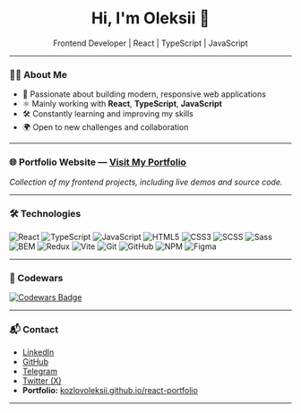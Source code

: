 
<h1 align="center">Hi, I'm Oleksii 👋</h1>

<p align="center">
Frontend Developer | React | TypeScript | JavaScript
</p>

---

### 👨‍💻 About Me

- 🎯 Passionate about building modern, responsive web applications
- ⚛️ Mainly working with **React**, **TypeScript**, **JavaScript**
- 🛠️ Constantly learning and improving my skills
- 🌍 Open to new challenges and collaboration

---

### 🌐 Portfolio Website — [Visit My Portfolio](https://kozlovoleksii.github.io/react-portfolio/)  

*Collection of my frontend projects, including live demos and source code.*  

---
### 🛠️ Technologies

![React](https://img.shields.io/badge/-React-61DAFB?style=flat-square&logo=react&logoColor=white)
![TypeScript](https://img.shields.io/badge/-TypeScript-007acc?style=flat-square&logo=typescript&logoColor=white)
![JavaScript](https://img.shields.io/badge/-JavaScript-F7DF1E?style=flat-square&logo=javascript&logoColor=black)
![HTML5](https://img.shields.io/badge/-HTML5-E34F26?style=flat-square&logo=html5&logoColor=white)
![CSS3](https://img.shields.io/badge/-CSS3-1572B6?style=flat-square&logo=css3&logoColor=white)
![SCSS](https://img.shields.io/badge/-SCSS-cc6699?style=flat-square&logo=sass&logoColor=white)
![Sass](https://img.shields.io/badge/-Sass-cc6699?style=flat-square&logo=sass&logoColor=white)
![BEM](https://img.shields.io/badge/-BEM-000000?style=flat-square)
![Redux](https://img.shields.io/badge/-Redux-764abc?style=flat-square&logo=redux&logoColor=white)
![Vite](https://img.shields.io/badge/-Vite-646cff?style=flat-square&logo=vite&logoColor=white)
![Git](https://img.shields.io/badge/-Git-F05032?style=flat-square&logo=git&logoColor=white)
![GitHub](https://img.shields.io/badge/-GitHub-181717?style=flat-square&logo=github&logoColor=white)
![NPM](https://img.shields.io/badge/-NPM-CB3837?style=flat-square&logo=npm&logoColor=white)
![Figma](https://img.shields.io/badge/-Figma-F24E1E?style=flat-square&logo=figma&logoColor=white)


---

### 🧩 Codewars

[![Codewars Badge](https://www.codewars.com/users/oleksiikozlov/badges/large)](https://www.codewars.com/users/oleksiikozlov)  

---

### 📬 Contact

- [LinkedIn](https://www.linkedin.com/in/oleksii-kozlov-745a18313/)
- [GitHub](https://github.com/kozlovoleksii)
- [Telegram](https://t.me/user_o_o)
- [Twitter (X)](https://x.com/oleksii_kozlov)
- **Portfolio:** [kozlovoleksii.github.io/react-portfolio](https://kozlovoleksii.github.io/react-portfolio)

---
